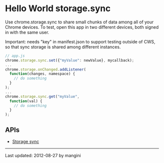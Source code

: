# Hello World storage.sync

Use chrome.storage.sync to share small chunks of data among all of your Chrome devices. To test, open this app in two different devices, both signed in with the same user.

Important: needs "key" in manifest.json to support testing outside of CWS, so that sync storage is shared among different instances.


```javascript
// app.js
chrome.storage.sync.set({"myValue": newValue}, mycallback);
...
chrome.storage.onChanged.addListener(
  function(changes, namespace) {
    // do something
  }
);
...
chrome.storage.sync.get("myValue", 
  function(val) {
    // do something
  }
);
```

## APIs

* [Storage sync](http://developer.chrome.com/extensions/storage.html)

---
Last updated: 2012-08-27 by mangini
